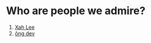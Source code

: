 # Who are people we admire?

1. [Xah Lee](zet_publish/20211017185653.md)
2. [ông dev](zet_publish/202109112225.md)
